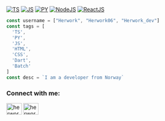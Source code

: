 [![TS](https://img.shields.io/static/v1?label=&message=TypeScript&color=blue&logo=typescript&logoColor=FFFFFF)](https://en.wikipedia.org/wiki/TypeScript)
[![JS](https://img.shields.io/static/v1?label=&message=JavaScript&color=yellow&logo=javascript&logoColor=FFFFFF)](https://developer.mozilla.org/en-US/docs/Web/JavaScript/About_JavaScript)
[![PY](https://img.shields.io/static/v1?label=&message=Python&color=blue&logo=python&logoColor=FFFFFF)](https://www.python.org/doc/essays/blurb/)
[![NodeJS](https://img.shields.io/static/v1?label=&message=NodeJS&color=lime&logo=node.js&logoColor=FFFFFF)](https://nodejs.org/en/about/)
[![ReactJS](https://img.shields.io/static/v1?label=&message=ReactJS&color=blue&logo=reacts&logoColor=FFFFFF)](https://reactjs.org)
```JavaScript
const username = ["Herwork", "Herwork06", "Herwork_dev"]
const tags = [
  'TS',
  'PY',
  'JS',
  'HTML',
  'CSS',
  'Dart',
  'Batch'
]
const desc = `I am a developer from Norway`

```
<h3 align="left">Connect with me:</h3>
<p align="left">
<a href="https://twitter.com/herwork_dev" target="blank"><img align="center" src="https://raw.githubusercontent.com/rahuldkjain/github-profile-readme-generator/master/src/images/icons/Social/twitter.svg" alt="herwork06" height="30" width="40" /></a>
<a href="https://www.youtube.com/c/herwork06" target="blank"><img align="center" src="https://raw.githubusercontent.com/rahuldkjain/github-profile-readme-generator/master/src/images/icons/Social/youtube.svg" alt="herwork06" height="30" width="40" /></a>
</p>
